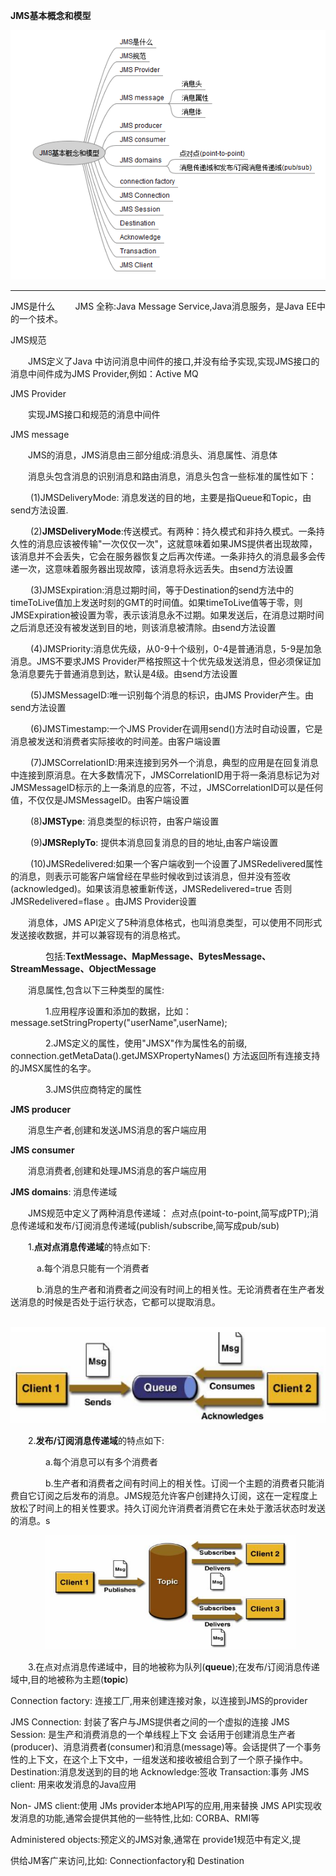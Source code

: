 **JMS基本概念和模型**

![](https://github.com/xiaorui2017/MQ/blob/master/jms/img/549850-20161126151607221-1174931714.png)

-------------------------------------------------------------------------------------------

JMS是什么
　　JMS 全称:Java Message Service,Java消息服务，是Java EE中的一个技术。

JMS规范

　　JMS定义了Java 中访问消息中间件的接口,并没有给予实现,实现JMS接口的消息中间件成为JMS Provider,例如：Active MQ

JMS Provider

　　实现JMS接口和规范的消息中间件

JMS message

　　JMS的消息，JMS消息由三部分组成:消息头、消息属性、消息体

　　消息头包含消息的识别消息和路由消息，消息头包含一些标准的属性如下：

　　 (1)JMSDeliveryMode: 消息发送的目的地，主要是指Queue和Topic，由send方法设置.

　　 (2)**JMSDeliveryMode**:传送模式。有两种：持久模式和非持久模式。一条持久性的消息应该被传输"一次仅仅一次"，这就意味着如果JMS提供者出现故障，该消息并不会丢失，它会在服务器恢复之后再次传递。一条非持久的消息最多会传递一次，这意味着服务器出现故障，该消息将永远丢失。由send方法设置

　　 (3)JMSExpiration:消息过期时间，等于Destination的send方法中的timeToLive值加上发送时刻的GMT的时间值。如果timeToLive值等于零，则JMSExpiration被设置为零，表示该消息永不过期。如果发送后，在消息过期时间之后消息还没有被发送到目的地，则该消息被清除。由send方法设置

　　 (4)JMSPriority:消息优先级，从0-9十个级别，0-4是普通消息，5-9是加急消息。JMS不要求JMS Provider严格按照这十个优先级发送消息，但必须保证加急消息要先于普通消息到达，默认是4级。由send方法设置

　　 (5)JMSMessageID:唯一识别每个消息的标识，由JMS Provider产生。由send方法设置

　　 (6)JMSTimestamp:一个JMS Provider在调用send()方法时自动设置，它是消息被发送和消费者实际接收的时间差。由客户端设置

　　 (7)JMSCorrelationID:用来连接到另外一个消息，典型的应用是在回复消息中连接到原消息。在大多数情况下，JMSCorrelationID用于将一条消息标记为对JMSMessageID标示的上一条消息的应答，不过，JMSCorrelationID可以是任何值，不仅仅是JMSMessageID。由客户端设置

　　 (8)**JMSType**: 消息类型的标识符，由客户端设置

　　 (9)**JMSReplyTo**: 提供本消息回复消息的目的地址,由客户端设置

　　 (10)JMSRedelivered:如果一个客户端收到一个设置了JMSRedelivered属性的消息，则表示可能客户端曾经在早些时候收到过该消息，但并没有签收(acknowledged)。如果该消息被重新传送，JMSRedelivered=true 否则 JMSRedelivered=flase 。由JMS Provider设置

　　消息体，JMS API定义了5种消息体格式，也叫消息类型，可以使用不同形式发送接收数据，并可以兼容现有的消息格式。

　　　　包括:**TextMessage、MapMessage、BytesMessage、StreamMessage、ObjectMessage**

　　消息属性,包含以下三种类型的属性:

　　　　1.应用程序设置和添加的数据，比如：message.setStringProperty("userName",userName);

　　　　2.JMS定义的属性，使用"JMSX"作为属性名的前缀, connection.getMetaData().getJMSXPropertyNames() 方法返回所有连接支持的JMSX属性的名字。

　　　　3.JMS供应商特定的属性

**JMS producer**

　　消息生产者,创建和发送JMS消息的客户端应用

**JMS consumer**

　　消息消费者,创建和处理JMS消息的客户端应用

**JMS domains**: 消息传递域

　　JMS规范中定义了两种消息传递域： 点对点(point-to-point,简写成PTP);消息传递域和发布/订阅消息传递域(publish/subscribe,简写成pub/sub)

　　1.**点对点消息传递域**的特点如下:

　　　a.每个消息只能有一个消费者

　　　b.消息的生产者和消费者之间没有时间上的相关性。无论消费者在生产者发送消息的时候是否处于运行状态，它都可以提取消息。

​      ![](https://github.com/xiaorui2017/MQ/blob/master/jms/img/549850-20161126150602675-2014151759.png)

　　2.**发布/订阅消息传递域**的特点如下:

　　　　a.每个消息可以有多个消费者

　　　　b.生产者和消费者之间有时间上的相关性。订阅一个主题的消费者只能消费自它订阅之后发布的消息。JMS规范允许客户创建持久订阅，这在一定程度上放松了时间上的相关性要求。持久订阅允许消费者消费它在未处于激活状态时发送的消息。s

　　　　![](https://github.com/xiaorui2017/MQ/blob/master/jms/img/549850-20161126150838721-868749780.png)

　　3.在点对点消息传递域中，目的地被称为队列(**queue**);在发布/订阅消息传递域中,目的地被称为主题(**topic**)

 

Connection factory: 连接工厂,用来创建连接对象，以连接到JMS的provider

JMS Connection: 封装了客户与JMS提供者之间的一个虚拟的连接
JMS Session: 是生产和消费消息的一个单线程上下文
会话用于创建消息生产者(producer)、消息消费者(consumer)和消息(message)等。会话提供了一个事务性的上下文，在这个上下文中，一组发送和接收被组合到了一个原子操作中。
Destination:消息发送到的目的地
Acknowledge:签收
Transaction:事务
JMS client: 用来收发消息的Java应用

Non- JMS client:使用 JMs provider本地API写的应用,用来替换 JMS API实现收发消息的功能,通常会提供其他的一些特性,比如: CORBA、RMI等

 Administered objects:预定义的JMS对象,通常在 provide1规范中有定义,提

供给JM客广来访问,比如: Connectionfactory和 Destination
